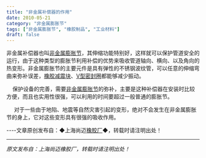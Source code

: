 ```yaml
---
title: "非金属补偿器的作用"
date: 2010-05-21
category: "非金属膨胀节"
tags: ["非金属膨胀节", "橡胶制品", "工业材料"]
draft: false
---
```


非金属补偿器也叫[非金属膨胀节](http://www.smpolymer.com/feijinshupengzhangjie/)，其伸缩功能特别好，这样就可以保护管道安全的运行，由于这种类型的膨胀节利用补偿的优势来吸收管道轴向、横向、以及角向的热变形。非金属膨胀节的主要元件是具有弹性的不锈钢波纹管，可以任意的伸缩弯曲来弥补误差，[橡胶减震块](http://www.smpolymer.com/)、[V型密封圈](http://www.smpolymer.com/)都能够减少振动。

    保护设备的完善，需要[非金属膨胀节](http://www.smpolymer.com/feijinshupengzhangjie/)的弥补，主要是这种补偿器在安装时比较方便，而且也实用性很强，可以利用的时间要超过一般普通的膨胀节。

     对于一些由于地陷、地震等自然灾害引起的变形，绝对不会发生在非金属膨胀节的身上，它对这些变形具有很强的吸收作用。

----文章原创发布自：◆上海尚迈[橡胶厂](http://www.smpolymer.com/)◆，转载时请注明出处！

---

*原文发布自：上海尚迈橡胶厂，转载时请注明出处！*
